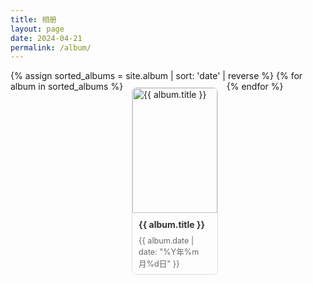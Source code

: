 ```yaml
---
title: 相册
layout: page
date: 2024-04-21
permalink: /album/
---
```


<style>

/* External CSS file */
ul.album-list {
    list-style-type: none;
    padding: 0;
    margin: 0;
}

ul.album-list li {
    margin: 10px;
    display: inline-block;
    vertical-align: top;
    width: calc(27.333% - 0px); /* Three items per row with margins considered */
    border: 1px solid #ddd;
    border-radius: 8px;
    overflow: hidden;
    transition: transform 0.3s;
    box-sizing: border-box; /* Ensure padding and border are included in width/height */
    height: 300px; /* Set a fixed height for uniform size */
}

ul.album-list li:hover {
    transform: scale(1.03);
}

ul.album-list a {
    text-decoration: none;
    color: inherit;
    display: block;
    height: 100%;
    font-size: 1em;
}

ul.album-list img {
    width: 100%;
    height: auto;
    display: block;
    object-fit: cover; /* Ensure the image covers the entire container */
    height: 200px; /* Set a fixed height for images */
}

ul.album-list h2 {
    font-size: 1em; /* Smaller title font size */
    margin: 10px;
    color: #333;
    overflow: hidden; /* Prevent overflow of long titles */
    white-space: nowrap;
    text-overflow: ellipsis;
}

ul.album-list p {
    font-size: 0.9em;
    margin: 0 10px 10px;
    color: #666;
}

/* Responsive adjustments */
@media (max-width: 768px) {
    ul.album-list li {
        width: calc(50% - 20px); /* Two items per row on smaller screens */
    }
}

@media (max-width: 480px) {
    ul.album-list li {
        width: calc(100% - 20px); /* One item per row on very small screens */
    }
}

</style>


<ul class="album-list">
    {% assign sorted_albums = site.album | sort: 'date' | reverse %}
    {% for album in sorted_albums %}
        <li>
            <a href="{{ album.url }}">
                <img src="{{ album.cover }}" alt="{{ album.title }}">
                <h2>{{ album.title }}</h2>
                <p>{{ album.date | date: "%Y年%m月%d日" }}</p>
            </a>
        </li>
    {% endfor %}
</ul>


